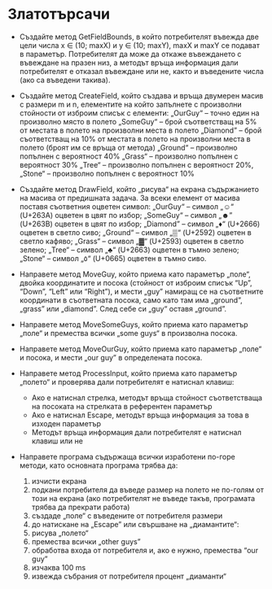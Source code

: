 Златотърсачи
============

* Създайте метод GetFieldBounds, в който потребителят въвежда две цели числа x ∈ (10; maxX) и y ∈ (10; maxY),  maxX и
  maxY се подават в параметър. Потребителят да може да откаже въвеждането с въвеждане на празен низ, а методът връща
  информация дали потребителят е отказал въвеждане или не, както и въведените числа (ако са въведени такива).

* Създайте метод CreateField, който създава и връща двумерен масив с размери m и n, елементите на който запълнете с
  произволни стойности от изброим списък с елементи:
  „OurGuy“ – точно един на произволно място в полето
  „SomeGuy“ – брой съответстващ на 5% от местата в полето на произволни места в полето
  „Diamond” – брой съответстващ на 10% от местата в полето на произволни места в полето (броят им се връща от метода)
  „Ground“ – произволно попълнен с вероятност 40%
  „Grass“ – произволно попълнен с вероятност 30%
  „Tree“ – произволно попълнен с вероятност 20%,
  „Stone“ – произволно попълнен с вероятност 10%

* Създайте метод DrawField, който „рисува“ на екрана съдържанието на масива от предишната задача. За всеки елемент от масива поставя съответния оцветен символ:
  „OurGuy“ – символ „☺“ (U+263A) oцветен в цвят по избор;
  „SomeGuy“ – символ „☻” (U+263B) оцветен в цвят по избор;
  „Diamond” – символ „♦“ (U+2666) оцветен в светло сиво;
  „Ground“ – символ „▒“ (U+2592) оцветен в светло кафяво;
  „Grass“ – символ „▓“ (U+2593) оцветен в светло зелено;
  „Tree“ – символ „♣“ (U+2663) оцветен в тъмно зелено;
  „Stone“ – символ „٥“ (U+0665) оцветен в тъмно сиво.

* Направете метод MoveGuy, който приема като параметър „поле“, двойка координатите и посока (стойност от изброим списък
  “Up”, “Down”, “Left” или “Right”), и мести „guy” намиращ се на съответните координати в съответната посока, само като
  там има „ground”, „grass” или „diamond”. След себе си „guy“ оставя „ground”.

* Направете метод MoveSomeGuys, който приема като параметър „поле“ и премества всички „some guys“ в произволна посока.

* Направете метод MoveOurGuy, който приема като параметър „поле“ и посока, и мести „our guy” в определената посока.

* Направете метод ProcessInput, който приема като параметър „полето“ и проверява дали потребителят е натиснал клавиш:
  - Ако е натиснал стрелка, методът връща стойност съответстваща на посоката на стрелката в референтен параметър
  - Ако е натиснал Escape, методът връща информация за това в изходен параметър
  - Методът връща информация дали потребителят е натиснал клавиш или не

* Направете програма съдържаща всички изработени по-горе методи, като основната програма трябва да:
  1. изчисти екрана
  2. подкани потребителя да въведе размер на полето не по-голям от този на екрана (ако потребителят не въведе такъв,
    програмата трябва да прекрати работа)
  3. създаде „поле“ с въведените от потребителя размери
  4. до натискане на „Escape” или свършване на „диамантите“:
    1. рисува „полето“
    2. премества всички „other guys”
    3. обработва входа от потребителя и, ако е нужно, премества “our guy”
    4. изчаква 100 ms
  5. извежда събрания от потребителя процент „диаманти“
